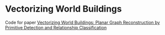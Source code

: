 Vectorizing World Buildings
======

Code for paper [Vectorizing World Buildings: Planar Graph Reconstruction by Primitive Detection and Relationship Classification](https://arxiv.org/abs/1912.05135)
